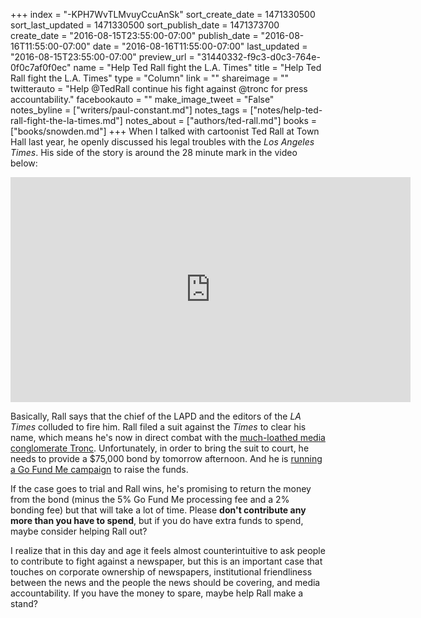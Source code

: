 +++
index = "-KPH7WvTLMvuyCcuAnSk"
sort_create_date = 1471330500
sort_last_updated = 1471330500
sort_publish_date = 1471373700
create_date = "2016-08-15T23:55:00-07:00"
publish_date = "2016-08-16T11:55:00-07:00"
date = "2016-08-16T11:55:00-07:00"
last_updated = "2016-08-15T23:55:00-07:00"
preview_url = "31440332-f9c3-d0c3-764e-0f0c7af0f0ec"
name = "Help Ted Rall fight the L.A. Times"
title = "Help Ted Rall fight the L.A. Times"
type = "Column"
link = ""
shareimage = ""
twitterauto = "Help @TedRall continue his fight against @tronc for press accountability."
facebookauto = ""
make_image_tweet = "False"
notes_byline = ["writers/paul-constant.md"]
notes_tags = ["notes/help-ted-rall-fight-the-la-times.md"]
notes_about = ["authors/ted-rall.md"]
books = ["books/snowden.md"]
+++
When I talked with cartoonist Ted Rall at Town Hall last year, he openly discussed his legal troubles with the *Los Angeles Times*. His side of the story is around the 28 minute mark in the video below:

<iframe width="640" height="360" src="https://www.youtube.com/embed/isKS4SxIpE4?rel=0" frameborder="0" allowfullscreen></iframe>

Basically, Rall says that the chief of the LAPD and the editors of the *LA Times* colluded to fire him. Rall filed a suit against the *Times* to clear his name, which means he's now in direct combat with the [much-loathed media conglomerate Tronc](http://mashable.com/2016/06/03/tronc-funniest-jokes/). Unfortunately, in order to bring the suit to court, he needs to provide a $75,000 bond by tomorrow afternoon. And he is [running a Go Fund Me campaign](https://www.gofundme.com/tedrall) to raise the funds. 

If the case goes to trial and Rall wins, he's promising to return the money from the bond (minus the 5% Go Fund Me processing fee and a 2% bonding fee) but that will take a lot of time. Please **don't contribute any more than you have to spend**, but if you do have extra funds to spend, maybe consider helping Rall out? 

I realize that in this day and age it feels almost counterintuitive to ask people to contribute to fight against a newspaper, but this is an important case that touches on corporate ownership of newspapers, institutional friendliness between the news and the people the news should be covering, and media accountability. If you have the money to spare, maybe help Rall make a stand?